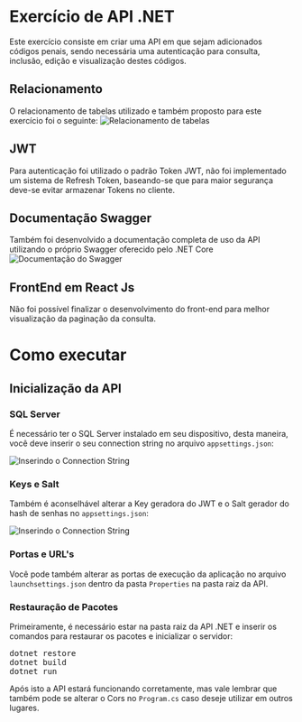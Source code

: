 # Exercício de API .NET

Este exercício consiste em criar uma API em que sejam adicionados códigos penais, sendo necessária uma autenticação para consulta, inclusão, edição e visualização destes códigos.

## Relacionamento

O relacionamento de tabelas utilizado e também proposto para este exercício foi o seguinte:
![Relacionamento de tabelas](https://api.formiga57.xyz:2020/TXjpmGAbL8.png)

## JWT

Para autenticação foi utilizado o padrão Token JWT, não foi implementado um sistema de Refresh Token, baseando-se que para maior segurança deve-se evitar armazenar Tokens no cliente.

## Documentação Swagger

Também foi desenvolvido a documentação completa de uso da API utilizando o próprio Swagger oferecido pelo .NET Core
![Documentação do Swagger](https://api.formiga57.xyz:2020/AAjH0J9FZQ.png)

## FrontEnd em React Js

Não foi possível finalizar o desenvolvimento do front-end para melhor visualização da paginação da consulta.

# Como executar

## Inicialização da API

### SQL Server

É necessário ter o SQL Server instalado em seu dispositivo, desta maneira, você deve inserir o seu connection string no arquivo `appsettings.json`:

![Inserindo o Connection String](https://api.formiga57.xyz:2020/Nx90ZT5fos.png)

### Keys e Salt

Também é aconselhável alterar a Key geradora do JWT e o Salt gerador do hash de senhas no `appsettings.json`:

![Inserindo o Connection String](https://api.formiga57.xyz:2020/Nx90ZT5fos.png)

### Portas e URL's

Você pode também alterar as portas de execução da aplicação no arquivo `launchsettings.json` dentro da pasta `Properties` na pasta raiz da API.

### Restauração de Pacotes

Primeiramente, é necessário estar na pasta raiz da API .NET e inserir os comandos para restaurar os pacotes e inicializar o servidor:

<pre>
dotnet restore
dotnet build
dotnet run
</pre>

Após isto a API estará funcionando corretamente, mas vale lembrar que também pode se alterar o Cors no `Program.cs` caso deseje utilizar em outros lugares.
